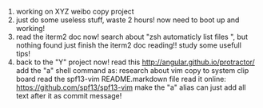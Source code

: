 1. working on XYZ weibo copy project
2. just do some useless stuff, waste 2 hours! now need to boot up and working!
3. read the iterm2 doc now!
  search about "zsh automaticly list files ", but nothing found
  just finish the iterm2 doc reading!! study some usefull tips!
4. back to the "Y" project now!
  read this http://angular.github.io/protractor/
    add the "a" shell command as:
      research about vim copy to system clip board
        read the spf13-vim README.markdown file
          read it online: https://github.com/spf13/spf13-vim
            make the "a" alias can just add all text after it as commit message!